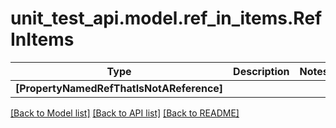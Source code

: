 # unit_test_api.model.ref_in_items.RefInItems

Type | Description | Notes
------------- | ------------- | -------------
**[PropertyNamedRefThatIsNotAReference]** |  | 

[[Back to Model list]](../../README.md#documentation-for-models) [[Back to API list]](../../README.md#documentation-for-api-endpoints) [[Back to README]](../../README.md)

